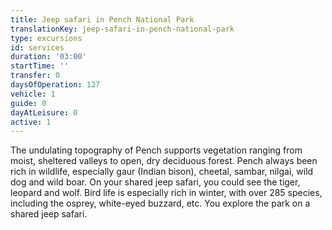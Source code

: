 ```yaml
---
title: Jeep safari in Pench National Park
translationKey: jeep-safari-in-pench-national-park
type: excursions
id: services
duration: '03:00'
startTime: ''
transfer: 0
daysOfOperation: 127
vehicle: 1
guide: 0
dayAtLeisure: 0
active: 1
---
```

The undulating topography of Pench supports vegetation ranging from moist, sheltered valleys to open, dry deciduous forest. Pench always been rich in wildlife, especially gaur (Indian bison), cheetal, sambar, nilgai, wild dog and wild boar. On your shared jeep safari, you could see the tiger, leopard and wolf. Bird life is especially rich in winter, with over 285 species, including the osprey, white-eyed buzzard, etc. You explore the park on a shared jeep safari.